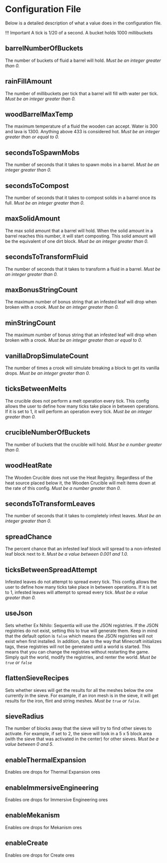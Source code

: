 Configuration File
==================
Below is a detailed description of what a value does in the configuration file.

!!! Important
    A tick is 1/20 of a second.
    A bucket holds 1000 millibuckets

## barrelNumberOfBuckets
The number of buckets of fluid a barrel will hold.
*Must be an integer greater than 0.*

## rainFillAmount
The number of millibuckets per tick that a barrel will fill with water per tick.
*Must be an integer greater than 0.*

## woodBarrelMaxTemp
The maximum temperature of a fluid the wooden can accept. Water is 300 and lava is 1300. Anything above 433 is considered hot.
*Must be an integer greater than or equal to 0.*


## secondsToSpawnMobs
The number of seconds that it takes to spawn mobs in a barrel.
*Must be an integer greater than 0.*

## secondsToCompost
The number of seconds that it takes to compost solids in a barrel once its full.
*Must be an integer greater than 0.*

## maxSolidAmount
The max solid amount that a barrel will hold. When the solid amount in a barrel reaches this number, it will start composting. This solid amount will be the equivalent of one dirt block.
*Must be an integer greater than 0.*

## secondsToTransformFluid
The number of seconds that it takes to transform a fluid in a barrel.
*Must be an integer greater than 0.*

## maxBonusStringCount
The maximum number of bonus string that an infested leaf will drop when broken with a crook.
*Must be an integer greater than 0.*

## minStringCount
The maximum number of bonus string that an infested leaf will drop when broken with a crook.
*Must be an integer greater than or equal to 0.*

## vanillaDropSimulateCount
The number of times a crook will simulate breaking a block to get its vanilla drops.
*Must be an integer greater than 0.*

## ticksBetweenMelts
The crucible does not perform a melt operation every tick. This config allows the user to define how many ticks take place in between operations. If it is set to 1, it will perform an operation every tick.
*Must be an integer greater than 0.*

## crucibleNumberOfBuckets
The number of buckets that the crucible will hold.
*Must be a number greater than 0.*

## woodHeatRate
The Wooden Crucible does not use the Heat Registry. Regardless of the heat source placed below it, the Wooden Crucible will melt items down at the rate of this config.
*Must be a number greater than 0.*

## secondsToTransformLeaves
The number of seconds that it takes to completely infest leaves.
*Must be an integer greater than 0.*

## spreadChance
The percent chance that an infested leaf block will spread to a non-infested leaf block next to it.
*Must be a value between 0.001 and 1.0.*

## ticksBetweenSpreadAttempt
Infested leaves do not attempt to spread every tick. This config allows the user to define how many ticks take place in between operations. If it is set to 1, infested leaves will attempt to spread every tick.
*Must be a value greater than 0.*

## useJson
Sets whether Ex Nihilo: Sequentia will use the JSON registries. If the JSON registries do not exist, setting this to true will generate them. Keep in mind that the default option is `false` which means the JSON registries will not exist when first installed. In addition, due to the way that Minecraft initializes tags, these registries will not be generated until a world is started. This means that you can change the registries without restarting the game. Simply quit the world, modify the registries, and renter the world.
*Must be `true` or `false`*  

## flattenSieveRecipes
Sets whether sieves will get the results for all the meshes below the one currently in the sieve. For example, if an iron mesh is in the sieve, it will get results for the iron, flint and string meshes.
*Must be `true` or `false`*.

## sieveRadius
The number of blocks away that the sieve will try to find other sieves to activate. For example, if set to 2, the sieve will look in a 5 x 5 block area (with the sieve that was activated in the center) for other sieves. *Must be a value between 0 and 5*.

## enableThermalExpansion
Enables ore drops for Thermal Expansion ores

## enableImmersiveEngineering
Enables ore drops for Immersive Engineering ores

## enableMekanism
Enables ore drops for Mekanism ores

## enableCreate
Enables ore drops for Create ores
